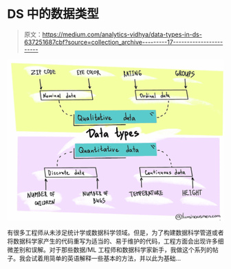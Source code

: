# DS 中的数据类型

> 原文：<https://medium.com/analytics-vidhya/data-types-in-ds-637251687cbf?source=collection_archive---------17----------------------->

![](img/bb6c3be33e1b920d5fc70726eaa66ea8.png)

有很多工程师从未涉足统计学或数据科学领域。但是，为了构建数据科学管道或者将数据科学家产生的代码重写为适当的、易于维护的代码，工程方面会出现许多细微差别和误解。对于那些数据/ML 工程师和数据科学家新手，我做这个系列的帖子。我会试着用简单的英语解释一些基本的方法，并以此为基础…